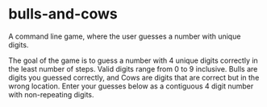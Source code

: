# bulls-and-cows
A command line game, where the user guesses a number with unique digits.

The goal of the game is to guess a number with 4 unique digits correctly in the
least number of steps. Valid digits range from 0 to 9 inclusive. Bulls are digits
you guessed correctly, and Cows are digits that are correct but in the wrong location.
Enter your guesses below as a contiguous 4 digit number with non-repeating digits.

